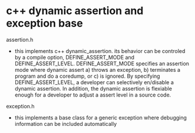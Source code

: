# c++ dynamic assertion and exception base

assertion.h
- this implements c++ dynamic_assertion. its behavior can be controled by a compile option, DEFINE_ASSERT_MODE and DEFINE_ASSERT_LEVEL. DEFINE_ASSERT_MODE specifies an assertion mode where dynamic assert a) throws an exception, b) terminates a program and do a coredump, or c) is ignored. By specifying DEFINE_ASSERT_LEVEL, a developer can selectively en/disable a dynamic assertion. In addition, the dynamic assertion is flexiable enough for a developer to adjust a assert level in a source code.

exception.h
- this implements a base class for a generic exception where debugging information can be included automatically
